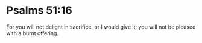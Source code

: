 # Psalms 51:16

For you will not delight in sacrifice, or I would give it; you will not be pleased with a burnt offering.
